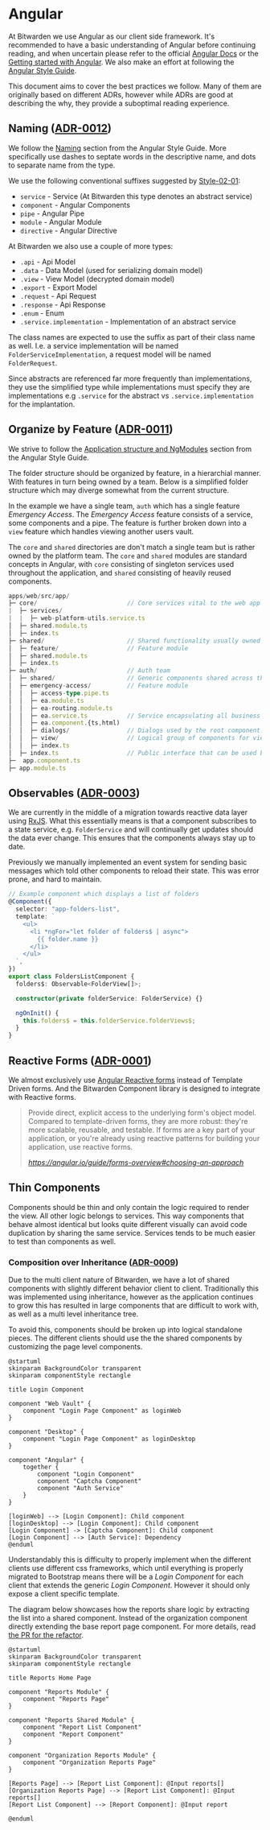 # Angular

At Bitwarden we use Angular as our client side framework. It's recommended to have a basic
understanding of Angular before continuing reading, and when uncertain please refer to the official
[Angular Docs][docs] or the [Getting started with Angular][start]. We also make an effort at
following the [Angular Style Guide][styleguide].

This document aims to cover the best practices we follow. Many of them are originally based on
different ADRs, however while ADRs are good at describing the why, they provide a suboptimal reading
experience.

## Naming ([ADR-0012](../../adr/0012-angular-filename-convention.md))

We follow the [Naming](https://angular.io/guide/styleguide#naming) section from the Angular Style
Guide. More specifically use dashes to septate words in the descriptive name, and dots to separate
name from the type.

We use the following conventional suffixes suggested by [Style-02-01][style-02-01]:

- `service` - Service (At Bitwarden this type denotes an abstract service)
- `component` - Angular Components
- `pipe` - Angular Pipe
- `module` - Angular Module
- `directive` - Angular Directive

At Bitwarden we also use a couple of more types:

- `.api` - Api Model
- `.data` - Data Model (used for serializing domain model)
- `.view` - View Model (decrypted domain model)
- `.export` - Export Model
- `.request` - Api Request
- `.response` - Api Response
- `.enum` - Enum
- `.service.implementation` - Implementation of an abstract service

The class names are expected to use the suffix as part of their class name as well. I.e. a service
implementation will be named `FolderServiceImplementation`, a request model will be named
`FolderRequest`.

Since abstracts are referenced far more frequently than implementations, they use the simplified
type while implementations must specify they are implementations e.g `.service` for the abstract vs
`.service.implementation` for the implantation.

## Organize by Feature ([ADR-0011](../../adr/0011-angular-folder-structure.md))

We strive to follow the [Application structure and NgModules][style-structure] section from the
Angular Style Guide.

The folder structure should be organized by feature, in a hierarchial manner. With features in turn
being owned by a team. Below is a simplified folder structure which may diverge somewhat from the
current structure.

In the example we have a single team, `auth` which has a single feature _Emergency Access_. The
_Emergency Access_ feature consists of a service, some components and a pipe. The feature is further
broken down into a `view` feature which handles viewing another users vault.

The `core` and `shared` directories are don't match a single team but is rather owned by the
platform team. The `core` and `shared` modules are standard concepts in Angular, with `core`
consisting of singleton services used throughout the application, and `shared` consisting of heavily
reused components.

```ts
apps/web/src/app/
├─ core/                         // Core services vital to the web app
|  ├─ services/
|  |  ├─ web-platform-utils.service.ts
│  ├─ shared.module.ts
│  ├─ index.ts
├─ shared/                       // Shared functionality usually owned by platform
│  ├─ feature/                   // Feature module
│  ├─ shared.module.ts
│  ├─ index.ts
├─ auth/                         // Auth team
│  ├─ shared/                    // Generic components shared across the team
│  ├─ emergency-access/          // Feature module
│  │  ├─ access-type.pipe.ts
│  │  ├─ ea.module.ts
│  │  ├─ ea-routing.module.ts
│  │  ├─ ea.service.ts           // Service encapsulating all business logic
│  │  ├─ ea.component.{ts,html)
│  │  ├─ dialogs/                // Dialogs used by the root component.
│  │  ├─ view/                   // Logical group of components for viewing ea vault
│  │  ├─ index.ts
│  ├─ index.ts                   // Public interface that can be used by other teams
├─  app.component.ts
├─ app.module.ts
```

## Observables ([ADR-0003](../../adr/0003-observable-data-services.md))

We are currently in the middle of a migration towards reactive data layer using [RxJS][rxjs]. What
this essentially means is that a component subscribes to a state service, e.g. `FolderService` and
will continually get updates should the data ever change. This ensures that the components always
stay up to date.

Previously we manually implemented an event system for sending basic messages which told other
components to reload their state. This was error prone, and hard to maintain.

```ts
// Example component which displays a list of folders
@Component({
  selector: "app-folders-list",
  template: `
    <ul>
      <li *ngFor="let folder of folders$ | async">
        {{ folder.name }}
      </li>
    </ul>
  `,
})
export class FoldersListComponent {
  folders$: Observable<FolderView[]>;

  constructor(private folderService: FolderService) {}

  ngOnInit() {
    this.folders$ = this.folderService.folderViews$;
  }
}
```

## Reactive Forms ([ADR-0001](../../adr/0001-reactive-forms.md))

We almost exclusively use [Angular Reactive forms](https://angular.io/guide/reactive-forms) instead
of Template Driven forms. And the Bitwarden Component library is designed to integrate with Reactive
forms.

> Provide direct, explicit access to the underlying form's object model. Compared to template-driven
> forms, they are more robust: they're more scalable, reusable, and testable. If forms are a key
> part of your application, or you're already using reactive patterns for building your application,
> use reactive forms.
>
> <cite>https://angular.io/guide/forms-overview#choosing-an-approach</cite>

## Thin Components

Components should be thin and only contain the logic required to render the view. All other logic
belongs to services. This way components that behave almost identical but looks quite different
visually can avoid code duplication by sharing the same service. Services tends to be much easier to
test than components as well.

### Composition over Inheritance ([ADR-0009](../../adr/0009-angular-composition-over-inheritance.md))

Due to the multi client nature of Bitwarden, we have a lot of shared components with slightly
different behavior client to client. Traditionally this was implemented using inheritance, however
as the application continues to grow this has resulted in large components that are difficult to
work with, as well as a multi level inheritance tree.

To avoid this, components should be broken up into logical standalone pieces. The different clients
should use the the shared components by customizing the page level components.

```kroki type=plantuml
@startuml
skinparam BackgroundColor transparent
skinparam componentStyle rectangle

title Login Component

component "Web Vault" {
    component "Login Page Component" as loginWeb
}

component "Desktop" {
    component "Login Page Component" as loginDesktop
}

component "Angular" {
    together {
        component "Login Component"
        component "Captcha Component"
        component "Auth Service"
    }
}

[loginWeb] --> [Login Component]: Child component
[loginDesktop] --> [Login Component]: Child component
[Login Component] -> [Captcha Component]: Child component
[Login Component] --> [Auth Service]: Dependency
@enduml
```

Understandably this is difficulty to properly implement when the different clients use different css
frameworks, which until everything is properly migrated to Bootstrap means there will be a _Login
Component_ for each client that extends the generic _Login Component_. However it should only expose
a client specific template.

The diagram below showcases how the reports share logic by extracting the list into a shared
component. Instead of the organization component directly extending the base report page component.
For more details, read [the PR for the refactor](https://github.com/bitwarden/clients/pull/3204).

```kroki type=plantuml
@startuml
skinparam BackgroundColor transparent
skinparam componentStyle rectangle

title Reports Home Page

component "Reports Module" {
    component "Reports Page"
}

component "Reports Shared Module" {
    component "Report List Component"
    component "Report Component"
}

component "Organization Reports Module" {
    component "Organization Reports Page"
}

[Reports Page] --> [Report List Component]: @Input reports[]
[Organization Reports Page] --> [Report List Component]: @Input reports[]
[Report List Component] --> [Report Component]: @Input report

@enduml
```

[docs]: https://angular.io/docs
[start]: https://angular.io/start
[styleguide]: https://angular.io/guide/styleguide
[style-02-01]: https://angular.io/guide/styleguide#general-naming-guidelines
[rxjs]: https://angular.io/guide/rx-library
[style-structure]: https://angular.io/guide/styleguide#application-structure-and-ngmodules
